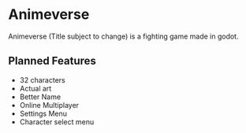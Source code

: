  # Animeverse
Animeverse (Title subject to change) is a fighting game made in godot.

 ## Planned Features
 - 32 characters
 - Actual art
 - Better Name
 - Online Multiplayer
 - Settings Menu
 - Character select menu
